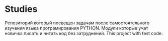 # Studies
Репозиторий который посвещен задачам после самостоятельного изучения языка програмирования PYTHON.
Модули которые учат новичка писать и читать код без затруднений.
This project with test code.
